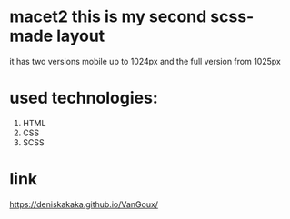 # macet2 this is my second scss-made layout
it has two versions mobile up to 1024px and the full version from 1025px

# used technologies: 
<ol>
  <li>HTML</li>
  <li>CSS</li>
  <li>SCSS</li>
</ol>

# link
https://deniskakaka.github.io/VanGoux/ 
